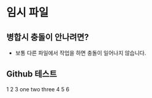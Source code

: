 # 임시 파일

## 병합시 충돌이 안나려면?

- 보통 다른 파일에서 작업을 하면 충돌이 일어나지 않습니다.

## Github 테스트
1
2
3
one
two
three
4
5
6

